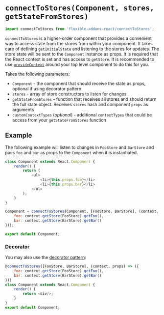 # `connectToStores(Component, stores, getStateFromStores)`

```js
import connectToStores from 'fluxible-addons-react/connectToStores';
```

`connectToStores` is a higher-order component that provides a convenient way to access state from the stores from within your component. It takes care of defining `getInitialState` and listening to the stores for updates. The store state will be sent to the `Component` instance as props. It is required that the React context is set and has access to `getStore`. It is recommended to use [`provideContext`](provideContext.md) around your top level component to do this for you.

Takes the following parameters:

 * `Component` - the component that should receive the state as props, optional if using decorator pattern
 * `stores` - array of store constructors to listen for changes
 * `getStateFromStores` - function that receives all stores and should return the full state object. Receives `stores` hash and component `props` as arguments
 * `customContextTypes` (*optional*) - additional `contextTypes` that could be access from your `getStateFromStores` function

## Example

The following example will listen to changes in `FooStore` and `BarStore` and pass `foo` and `bar` as props to the `Component` when it is instantiated.

```js
class Component extends React.Component {
    render() {
        return (
            <ul>
                <li>{this.props.foo}</li>
                <li>{this.props.bar}</li>
            </ul>
        );
    }
}

Component = connectToStores(Component, [FooStore, BarStore], (context, props) => ({
    foo: context.getStore(FooStore).getFoo(),
    bar: context.getStore(BarStore).getBar()
}));

export default Component;
```

### Decorator

You may also use the 
[decorator pattern](https://github.com/wycats/javascript-decorators):

```js
@connectToStores([FooStore, BarStore], (context, props) => ({
    foo: context.getStore(FooStore).getFoo(),
    bar: context.getStore(BarStore).getBar()
}))
class Component extends React.Component {
    render() {
        return <div/>;
    }
}
export default Component;
```
